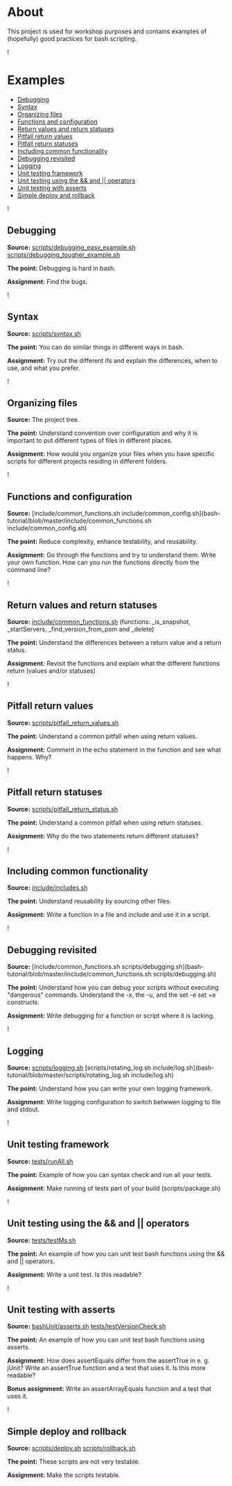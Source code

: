 # About

This project is used for workshop purposes and contains examples of (hopefully) good practices for bash scripting.

!

# Examples
- [Debugging](#debugging)
- [Syntax](#syntax)
- [Organizing files](#organizing-files)
- [Functions and configuration](#functions-and-configuration)
- [Return values and return statuses](#return-values-and-return-statuses)
- [Pitfall return values](#pitfall-return-values)
- [Pitfall return statuses](#pitfall-return-statuses)
- [Including common functionality](#including-common-functionality)
- [Debugging revisited](#debugging-revisited)
- [Logging](#logging)
- [Unit testing framework](#unit-testing-framework)
- [Unit testing using the && and || operators](#unit-testing-using-the-&&-and-||-operators)
- [Unit testing with asserts](#unit-testing-with-asserts)
- [Simple deploy and rollback](#simple-deploy-and-rollback)

!

## Debugging

**Source:** [scripts/debugging\_easy\_example.sh](bash-tutorial/blob/master/scripts/debugging\_easy\_example.sh) [scripts/debugging\_tougher\_example.sh](bash-tutorial/blob/master/scripts/debugging\_easy\_example.sh)

**The point:** Debugging is hard in bash.

**Assignment:** Find the bugs.

!

## Syntax

**Source:** [scripts/syntax.sh](bash-tutorial/blob/master/scripts/syntax.sh)

**The point:** You can do similar things in different ways in bash.

**Assignment:** Try out the different ifs and explain the differences, when to use, and what you prefer.

!

## Organizing files

**Source:** The project tree.

**The point:** Understand convention over configuration and why it is important to put different types of files in different places.

**Assignment:** How would you organize your files when you have specific scripts for different projects residing in different folders.

!

## Functions and configuration

**Source:** [include/common\_functions.sh include/common\_config.sh](bash-tutorial/blob/master/include/common\_functions.sh include/common\_config.sh)

**The point:** Reduce complexity, enhance testability, and reusability.

**Assignment:** Go through the functions and try to understand them. Write your own function. How can you run the functions directly from the command line?

!

## Return values and return statuses

**Source:** [include/common\_functions.sh](bash-tutorial/blob/master/include/common\_functions.sh) (functions: \_is\_snapshot, \_startServers, \_find\_version\_from\_pom and \_delete)

**The point:** Understand the differences between a return value and a return status.

**Assignment:** Revisit the functions and explain what the different functions return (values and/or statuses)

!

## Pitfall return values

**Source:** [scripts/pitfall\_return\_values.sh](bash-tutorial/blob/master/scripts/pitfall\_return\_values.sh)

**The point:** Understand a common pitfall when using return values.

**Assignment:** Comment in the echo statement in the function and see what happens. Why?

!

## Pitfall return statuses
**Source:** [scripts/pitfall\_return\_status.sh](bash-tutorial/blob/master/scripts/pitfall\_return\_status.sh)

**The point:** Understand a common pitfall when using return statuses.

**Assignment:** Why do the two statements return different statuses?

!

## Including common functionality

**Source:** [include/includes.sh](bash-tutorial/blob/master/include/includes.sh)

**The point:** Understand reusability by sourcing other files.

**Assignment:** Write a function in a file and include and use it in a script.

!

## Debugging revisited

**Source:** [include/common\_functions.sh scripts/debugging.sh](bash-tutorial/blob/master/include/common\_functions.sh scripts/debugging.sh)

**The point:** Understand how you can debug your scripts without executing "dangerous" commands. Understand the -x, the -u, and the set -e set +e constructs.

**Assignment:** Write debugging for a function or script where it is lacking.

!

## Logging

**Source:** [scripts/logging.sh](bash-tutorial/blob/master/scripts/logging.sh) [scripts/rotating\_log.sh include/log.sh](bash-tutorial/blob/master/scripts/rotating\_log.sh include/log.sh)

**The point:** Understand how you can write your own logging framework.

**Assignment:** Write logging configuration to switch betwwen logging to file and stdout.

!

## Unit testing framework

**Source:** [tests/runAll.sh](bash-tutorial/blob/master/tests/runAll.sh)

**The point:** Example of how you can syntax check and run all your tests.

**Assignment:** Make running of tests part of your build (scripts/package.sh)

!

## Unit testing using the && and || operators

**Source:** [tests/testMs.sh](bash-tutorial/blob/master/tests/testMs.sh)

**The point:** An example of how you can unit test bash functions using the && and || operators.

**Assignment:** Write a unit test. Is this readable?

!

## Unit testing with asserts

**Source:** [bashUnit/asserts.sh](bash-tutorial/blob/master/bashUnit/asserts.sh) [tests/testVersionCheck.sh](bash-tutorial/blob/master/tests/testVersionCheck.sh)

**The point:** An example of how you can unit test bash functions using asserts.

**Assignment:** How does assertEquals differ from the assertTrue in e. g. jUnit? Write an assertTrue function and a test that uses it. Is this more readable?

**Bonus assignment:** Write an assertArrayEquals function and a test that uses it.

!

## Simple deploy and rollback

**Source:** [scripts/deploy.sh](bash-tutorial/blob/master/scripts/deploy.sh) [scripts/rollback.sh](bash-tutorial/blob/master/scripts/rollback.sh)

**The point:** These scripts are not very testable.

**Assignment:** Make the scripts testable.

